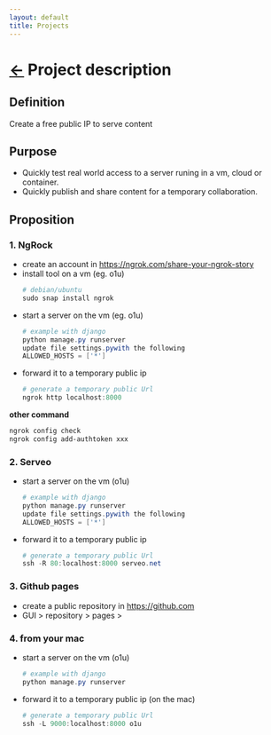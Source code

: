 ```yaml
---
layout: default
title: Projects
---
```


<head><link rel="stylesheet" href="../md.css"/><script src="../md.js"></script></head>

[//]: #(Reference)
[readme_home]:   ../

# [&larr;][readme_home] Project description
## Definition
Create a free public IP to serve content

## Purpose
- Quickly test real world access to a server runing in a vm, cloud or container.
- Quickly publish and share content for a temporary collaboration.

## Proposition

### 1. NgRock

- create an account in https://ngrok.com/share-your-ngrok-story
- install tool on a vm (eg. o1u)
  ```powershell
  # debian/ubuntu
  sudo snap install ngrok
  ```
- start a server on the vm (eg. o1u)
  ```powershell
  # example with django
  python manage.py runserver
  update file settings.pywith the following
  ALLOWED_HOSTS = ['*']
  ```
- forward it to a temporary public ip
  ```powershell
  # generate a temporary public Url
  ngrok http localhost:8000
  ```
**other command**

```powershell
ngrok config check
ngrok config add-authtoken xxx
```

### 2. Serveo

- start a server on the vm (o1u)
  ```powershell
  # example with django
  python manage.py runserver
  update file settings.pywith the following
  ALLOWED_HOSTS = ['*']
  ```
- forward it to a temporary public ip
  ```powershell
  # generate a temporary public Url
  ssh -R 80:localhost:8000 serveo.net
  ```

### 3. Github pages
- create a public repository in https://github.com
- GUI > repository > pages > 

### 4. from your mac

- start a server on the vm (o1u)
  ```powershell
  # example with django
  python manage.py runserver
  ```
- forward it to a temporary public ip (on the mac)
  ```powershell
  # generate a temporary public Url
  ssh -L 9000:localhost:8000 o1u
  ```
